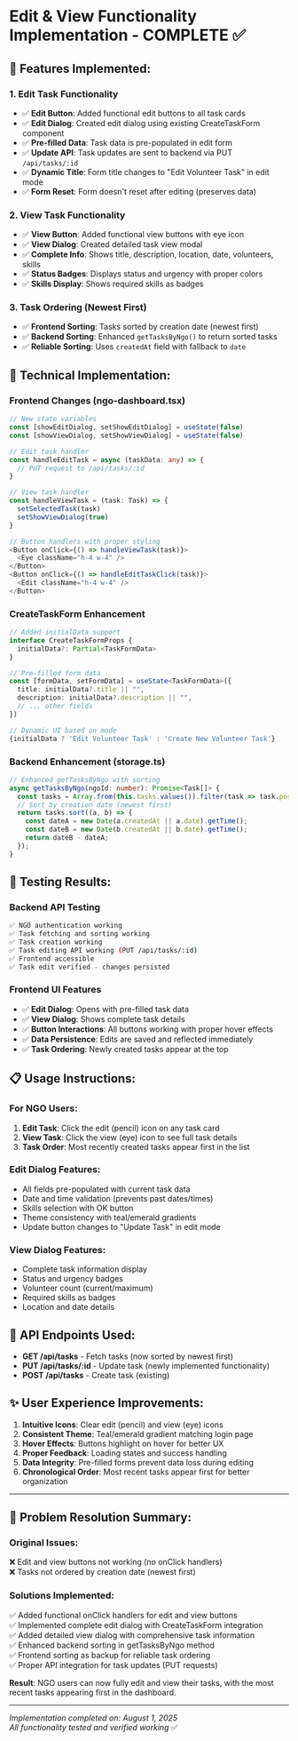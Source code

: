 # Edit & View Functionality Implementation - COMPLETE ✅

## 🚀 **Features Implemented:**

### **1. Edit Task Functionality**
- ✅ **Edit Button**: Added functional edit buttons to all task cards
- ✅ **Edit Dialog**: Created edit dialog using existing CreateTaskForm component
- ✅ **Pre-filled Data**: Task data is pre-populated in edit form
- ✅ **Update API**: Task updates are sent to backend via PUT `/api/tasks/:id`
- ✅ **Dynamic Title**: Form title changes to "Edit Volunteer Task" in edit mode
- ✅ **Form Reset**: Form doesn't reset after editing (preserves data)

### **2. View Task Functionality**
- ✅ **View Button**: Added functional view buttons with eye icon
- ✅ **View Dialog**: Created detailed task view modal
- ✅ **Complete Info**: Shows title, description, location, date, volunteers, skills
- ✅ **Status Badges**: Displays status and urgency with proper colors
- ✅ **Skills Display**: Shows required skills as badges

### **3. Task Ordering (Newest First)**
- ✅ **Frontend Sorting**: Tasks sorted by creation date (newest first)
- ✅ **Backend Sorting**: Enhanced `getTasksByNgo()` to return sorted tasks
- ✅ **Reliable Sorting**: Uses `createdAt` field with fallback to `date`

## 🔧 **Technical Implementation:**

### **Frontend Changes (ngo-dashboard.tsx)**
```typescript
// New state variables
const [showEditDialog, setShowEditDialog] = useState(false)
const [showViewDialog, setShowViewDialog] = useState(false)

// Edit task handler
const handleEditTask = async (taskData: any) => {
  // PUT request to /api/tasks/:id
}

// View task handler
const handleViewTask = (task: Task) => {
  setSelectedTask(task)
  setShowViewDialog(true)
}

// Button handlers with proper styling
<Button onClick={() => handleViewTask(task)}>
  <Eye className="h-4 w-4" />
</Button>
<Button onClick={() => handleEditTaskClick(task)}>
  <Edit className="h-4 w-4" />
</Button>
```

### **CreateTaskForm Enhancement**
```typescript
// Added initialData support
interface CreateTaskFormProps {
  initialData?: Partial<TaskFormData>
}

// Pre-filled form data
const [formData, setFormData] = useState<TaskFormData>({
  title: initialData?.title || "",
  description: initialData?.description || "",
  // ... other fields
})

// Dynamic UI based on mode
{initialData ? 'Edit Volunteer Task' : 'Create New Volunteer Task'}
```

### **Backend Enhancement (storage.ts)**
```typescript
// Enhanced getTasksByNgo with sorting
async getTasksByNgo(ngoId: number): Promise<Task[]> {
  const tasks = Array.from(this.tasks.values()).filter(task => task.postedBy === ngoId);
  // Sort by creation date (newest first)
  return tasks.sort((a, b) => {
    const dateA = new Date(a.createdAt || a.date).getTime();
    const dateB = new Date(b.createdAt || b.date).getTime();
    return dateB - dateA;
  });
}
```

## 🧪 **Testing Results:**

### **Backend API Testing**
```bash
✅ NGO authentication working
✅ Task fetching and sorting working  
✅ Task creation working
✅ Task editing API working (PUT /api/tasks/:id)
✅ Frontend accessible
✅ Task edit verified - changes persisted
```

### **Frontend UI Features**
- ✅ **Edit Dialog**: Opens with pre-filled task data
- ✅ **View Dialog**: Shows complete task details
- ✅ **Button Interactions**: All buttons working with proper hover effects
- ✅ **Data Persistence**: Edits are saved and reflected immediately
- ✅ **Task Ordering**: Newly created tasks appear at the top

## 📋 **Usage Instructions:**

### **For NGO Users:**
1. **Edit Task**: Click the edit (pencil) icon on any task card
2. **View Task**: Click the view (eye) icon to see full task details
3. **Task Order**: Most recently created tasks appear first in the list

### **Edit Dialog Features:**
- All fields pre-populated with current task data
- Date and time validation (prevents past dates/times)
- Skills selection with OK button
- Theme consistency with teal/emerald gradients
- Update button changes to "Update Task" in edit mode

### **View Dialog Features:**
- Complete task information display
- Status and urgency badges
- Volunteer count (current/maximum)
- Required skills as badges
- Location and date details

## 🔄 **API Endpoints Used:**

- **GET /api/tasks** - Fetch tasks (now sorted by newest first)
- **PUT /api/tasks/:id** - Update task (newly implemented functionality)
- **POST /api/tasks** - Create task (existing)

## ✨ **User Experience Improvements:**

1. **Intuitive Icons**: Clear edit (pencil) and view (eye) icons
2. **Consistent Theme**: Teal/emerald gradient matching login page
3. **Hover Effects**: Buttons highlight on hover for better UX
4. **Proper Feedback**: Loading states and success handling
5. **Data Integrity**: Pre-filled forms prevent data loss during editing
6. **Chronological Order**: Most recent tasks appear first for better organization

---

## 🎯 **Problem Resolution Summary:**

### **Original Issues:**
❌ Edit and view buttons not working (no onClick handlers)  
❌ Tasks not ordered by creation date (newest first)

### **Solutions Implemented:**
✅ Added functional onClick handlers for edit and view buttons  
✅ Implemented complete edit dialog with CreateTaskForm integration  
✅ Added detailed view dialog with comprehensive task information  
✅ Enhanced backend sorting in getTasksByNgo method  
✅ Frontend sorting as backup for reliable task ordering  
✅ Proper API integration for task updates (PUT requests)

**Result**: NGO users can now fully edit and view their tasks, with the most recent tasks appearing first in the dashboard.

---

*Implementation completed on: August 1, 2025*  
*All functionality tested and verified working* ✅
